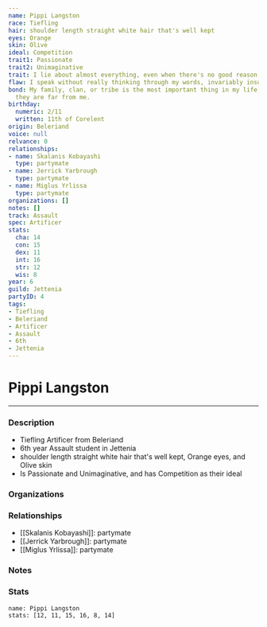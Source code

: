 ```yaml
---
name: Pippi Langston
race: Tiefling
hair: shoulder length straight white hair that's well kept
eyes: Orange
skin: Olive
ideal: Competition
trait1: Passionate
trait2: Unimaginative
trait: I lie about almost everything, even when there's no good reason to.
flaw: I speak without really thinking through my words, invariably insulting others.
bond: My family, clan, or tribe is the most important thing in my life, even when
  they are far from me.
birthday:
  numeric: 2/11
  written: 11th of Corelent
origin: Beleriand
voice: null
relvance: 0
relationships:
- name: Skalanis Kobayashi
  type: partymate
- name: Jerrick Yarbrough
  type: partymate
- name: Miglus Yrlissa
  type: partymate
organizations: []
notes: []
track: Assault
spec: Artificer
stats:
  cha: 14
  con: 15
  dex: 11
  int: 16
  str: 12
  wis: 8
year: 6
guild: Jettenia
partyID: 4
tags:
- Tiefling
- Beleriand
- Artificer
- Assault
- 6th
- Jettenia
---
```

# Pippi Langston
---
### Description
- Tiefling Artificer from Beleriand
- 6th year Assault student in Jettenia
- shoulder length straight white hair that's well kept, Orange eyes, and Olive skin
- Is Passionate and Unimaginative, and has Competition as their ideal

### Organizations

### Relationships
- [[Skalanis Kobayashi]]: partymate
- [[Jerrick Yarbrough]]: partymate
- [[Miglus Yrlissa]]: partymate

### Notes

### Stats
```statblock
name: Pippi Langston
stats: [12, 11, 15, 16, 8, 14]
```